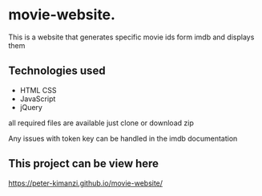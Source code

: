 # movie-website.

This is a website that generates specific movie ids form imdb and displays them

## Technologies used
 * HTML CSS
 * JavaScript
 * jQuery

all required files are available just clone or download zip

Any issues with token key can be handled in the imdb documentation



## This project can be view here

https://peter-kimanzi.github.io/movie-website/

